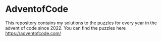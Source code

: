 # AdventofCode
This repository contains my solutions to the puzzles for every year in the advent of code since 2022. You can find the puzzles here https://adventofcode.com/
